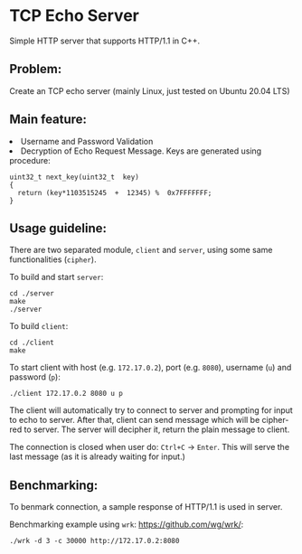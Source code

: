 # TCP Echo Server
Simple HTTP server that supports HTTP/1.1 in C++.

## Problem:
Create an TCP echo server (mainly Linux, just tested on Ubuntu 20.04 LTS)

## Main feature:

<li> Username and Password Validation
<li> Decryption of Echo Request Message.
Keys are generated using procedure:

```
uint32_t next_key(uint32_t  key)
{
  return (key*1103515245  +  12345) %  0x7FFFFFFF;
}
```

## Usage guideline:
There are two separated module, `client` and `server`, using some same functionalities (`cipher`).

To build and start `server`:
````
cd ./server
make
./server
````

To build `client`:
````
cd ./client
make
````

To start client with host (e.g. `172.17.0.2`), port (e.g. `8080`), username (`u`) and password (`p`):
````
./client 172.17.0.2 8080 u p
````
The client will automatically try to connect to server and prompting for input to echo to server. After that, client can send message which will be cipher-red to server. The server will decipher it, return the plain message to client. 

The connection is closed when user do: `Ctrl+C` -> `Enter`. This will serve the last message (as it is already waiting for input.)

## Benchmarking:
To benmark connection, a sample response of HTTP/1.1 is used in server.

Benchmarking example using `wrk`: https://github.com/wg/wrk/:
````
./wrk -d 3 -c 30000 http://172.17.0.2:8080
````
